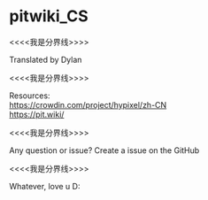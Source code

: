 # pitwiki_CS 

<<<<我是分界线>>>>

 Translated by Dylan

  <<<<我是分界线>>>>

 Resources:                                   
 https://crowdin.com/project/hypixel/zh-CN   
 https://pit.wiki/

<<<<我是分界线>>>>

 Any question or issue? 
 Create a issue on the GitHub

<<<<我是分界线>>>>

 Whatever, love u D:

